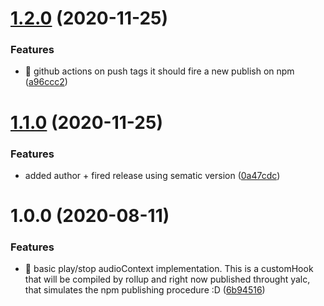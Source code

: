 # [1.2.0](https://github.com/Lincerossa/jvibes/compare/v1.1.0...v1.2.0) (2020-11-25)


### Features

* 🤖 github actions on push tags it should fire a new publish on npm ([a96ccc2](https://github.com/Lincerossa/jvibes/commit/a96ccc23217a8e05d48793ac5a84d331cb26d3fb))

# [1.1.0](https://github.com/Lincerossa/jvibes/compare/v1.0.0...v1.1.0) (2020-11-25)


### Features

* added author + fired release using sematic version ([0a47cdc](https://github.com/Lincerossa/jvibes/commit/0a47cdc2b0c8f0f6cd5a419c0863f4c930bbac3a))

# 1.0.0 (2020-08-11)


### Features

* 🚀 basic play/stop audioContext implementation.  This is a customHook that will be compiled by rollup and right now published throught yalc, that simulates the npm publishing procedure :D ([6b94516](https://github.com/Lincerossa/jvibes/commit/6b945161314a4292beff400bdbeec4a620b1efbf))

